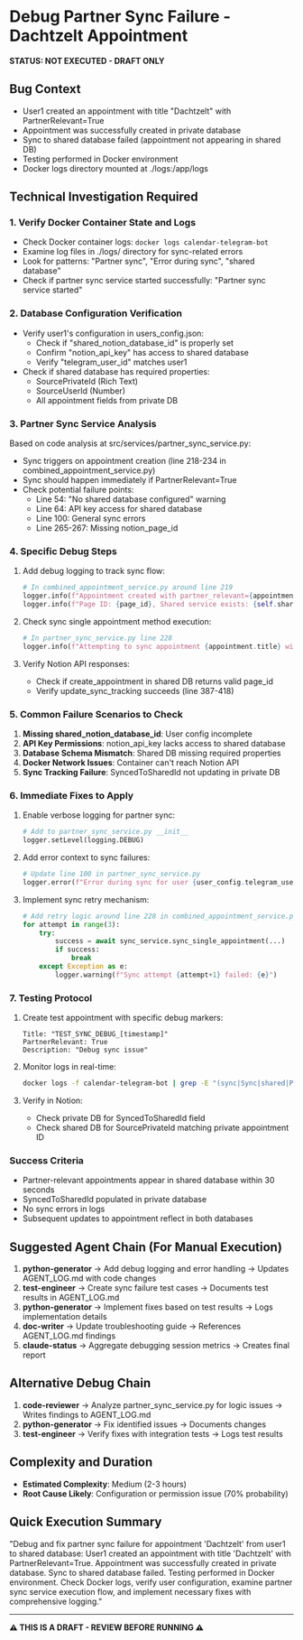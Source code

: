 # Debug Partner Sync Failure - Dachtzelt Appointment

**STATUS: NOT EXECUTED - DRAFT ONLY**

## Bug Context
- User1 created an appointment with title "Dachtzelt" with PartnerRelevant=True
- Appointment was successfully created in private database
- Sync to shared database failed (appointment not appearing in shared DB)
- Testing performed in Docker environment
- Docker logs directory mounted at ./logs:/app/logs

## Technical Investigation Required

### 1. Verify Docker Container State and Logs
- Check Docker container logs: `docker logs calendar-telegram-bot`
- Examine log files in ./logs/ directory for sync-related errors
- Look for patterns: "Partner sync", "Error during sync", "shared database"
- Check if partner sync service started successfully: "Partner sync service started"

### 2. Database Configuration Verification
- Verify user1's configuration in users_config.json:
  - Check if "shared_notion_database_id" is properly set
  - Confirm "notion_api_key" has access to shared database
  - Verify "telegram_user_id" matches user1
- Check if shared database has required properties:
  - SourcePrivateId (Rich Text)
  - SourceUserId (Number)
  - All appointment fields from private DB

### 3. Partner Sync Service Analysis
Based on code analysis at src/services/partner_sync_service.py:
- Sync triggers on appointment creation (line 218-234 in combined_appointment_service.py)
- Sync should happen immediately if PartnerRelevant=True
- Check potential failure points:
  - Line 54: "No shared database configured" warning
  - Line 64: API key access for shared database
  - Line 100: General sync errors
  - Line 265-267: Missing notion_page_id

### 4. Specific Debug Steps
1. Add debug logging to track sync flow:
   ```python
   # In combined_appointment_service.py around line 219
   logger.info(f"Appointment created with partner_relevant={appointment.partner_relevant}")
   logger.info(f"Page ID: {page_id}, Shared service exists: {self.shared_service is not None}")
   ```

2. Check sync single appointment method execution:
   ```python
   # In partner_sync_service.py line 228
   logger.info(f"Attempting to sync appointment {appointment.title} with ID {appointment.notion_page_id}")
   ```

3. Verify Notion API responses:
   - Check if create_appointment in shared DB returns valid page_id
   - Verify update_sync_tracking succeeds (line 387-418)

### 5. Common Failure Scenarios to Check
1. **Missing shared_notion_database_id**: User config incomplete
2. **API Key Permissions**: notion_api_key lacks access to shared database
3. **Database Schema Mismatch**: Shared DB missing required properties
4. **Docker Network Issues**: Container can't reach Notion API
5. **Sync Tracking Failure**: SyncedToSharedId not updating in private DB

### 6. Immediate Fixes to Apply
1. Enable verbose logging for partner sync:
   ```python
   # Add to partner_sync_service.py __init__
   logger.setLevel(logging.DEBUG)
   ```

2. Add error context to sync failures:
   ```python
   # Update line 100 in partner_sync_service.py
   logger.error(f"Error during sync for user {user_config.telegram_user_id}: {e}", exc_info=True)
   ```

3. Implement sync retry mechanism:
   ```python
   # Add retry logic around line 228 in combined_appointment_service.py
   for attempt in range(3):
       try:
           success = await sync_service.sync_single_appointment(...)
           if success:
               break
       except Exception as e:
           logger.warning(f"Sync attempt {attempt+1} failed: {e}")
   ```

### 7. Testing Protocol
1. Create test appointment with specific debug markers:
   ```
   Title: "TEST_SYNC_DEBUG_[timestamp]"
   PartnerRelevant: True
   Description: "Debug sync issue"
   ```

2. Monitor logs in real-time:
   ```bash
   docker logs -f calendar-telegram-bot | grep -E "(sync|Sync|shared|Partner)"
   ```

3. Verify in Notion:
   - Check private DB for SyncedToSharedId field
   - Check shared DB for SourcePrivateId matching private appointment ID

### Success Criteria
- Partner-relevant appointments appear in shared database within 30 seconds
- SyncedToSharedId populated in private database
- No sync errors in logs
- Subsequent updates to appointment reflect in both databases

## Suggested Agent Chain (For Manual Execution)
1. **python-generator** → Add debug logging and error handling → Updates AGENT_LOG.md with code changes
2. **test-engineer** → Create sync failure test cases → Documents test results in AGENT_LOG.md
3. **python-generator** → Implement fixes based on test results → Logs implementation details
4. **doc-writer** → Update troubleshooting guide → References AGENT_LOG.md findings
5. **claude-status** → Aggregate debugging session metrics → Creates final report

## Alternative Debug Chain
1. **code-reviewer** → Analyze partner_sync_service.py for logic issues → Writes findings to AGENT_LOG.md
2. **python-generator** → Fix identified issues → Documents changes
3. **test-engineer** → Verify fixes with integration tests → Logs test results

## Complexity and Duration
- **Estimated Complexity**: Medium (2-3 hours)
- **Root Cause Likely**: Configuration or permission issue (70% probability)

## Quick Execution Summary
"Debug and fix partner sync failure for appointment 'Dachtzelt' from user1 to shared database: User1 created an appointment with title 'Dachtzelt' with PartnerRelevant=True. Appointment was successfully created in private database. Sync to shared database failed. Testing performed in Docker environment. Check Docker logs, verify user configuration, examine partner sync service execution flow, and implement necessary fixes with comprehensive logging."

---

**⚠️ THIS IS A DRAFT - REVIEW BEFORE RUNNING ⚠️**